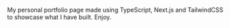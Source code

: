 My personal portfolio page made using TypeScript, Next.js and TailwindCSS to showcase what I have built. Enjoy. 
